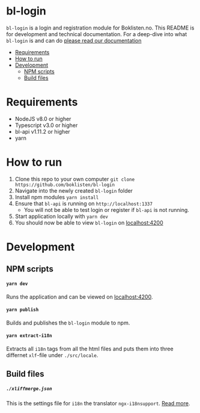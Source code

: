 # bl-login

`bl-login` is a login and registration module for Boklisten.no. This README is
for development and technical documentation. For a deep-dive into what
`bl-login` is and can do [please read our
documentation](https://github.com/boklisten/bl-doc/blob/master/bl-login#summary)

-   [Requirements](#requirements)
-   [How to run](#how-to-run)
-   [Development](#development)
    -   [NPM scripts](#npm-scripts)
    -   [Build files](#build-files)

# Requirements

-   NodeJS v8.0 or higher
-   Typescript v3.0 or higher
-   bl-api v1.11.2 or higher
-   yarn

# How to run

1. Clone this repo to your own computer `git clone https://github.com/boklisten/bl-login`
2. Navigate into the newly created `bl-login` folder
3. Install npm modules `yarn install`
4. Ensure that `bl-api` is running on `http://localhost:1337`
    - You will not be able to test login or register if `bl-api` is not running.
5. Start application locally with `yarn dev`
6. You should now be able to view `bl-login` on [localhost:4200](http://localhost:4200/#/auth/menu)

# Development

## NPM scripts

#### `yarn dev`

Runs the application and can be viewed on [localhost:4200](http://localhost:4200).

#### `yarn publish`

Builds and publishes the `bl-login` module to npm.

#### `yarn extract-i18n`

Extracts all `i18n` tags from all the html files and puts them into three
differnet `xlf`-file under `./src/locale`.

## Build files

##### `./xliffmerge.json`

This is the settings file for `i18n` the translator `ngx-i18nsupport`. [Read
more](https://www.npmjs.com/package/ngx-i18nsupport).
